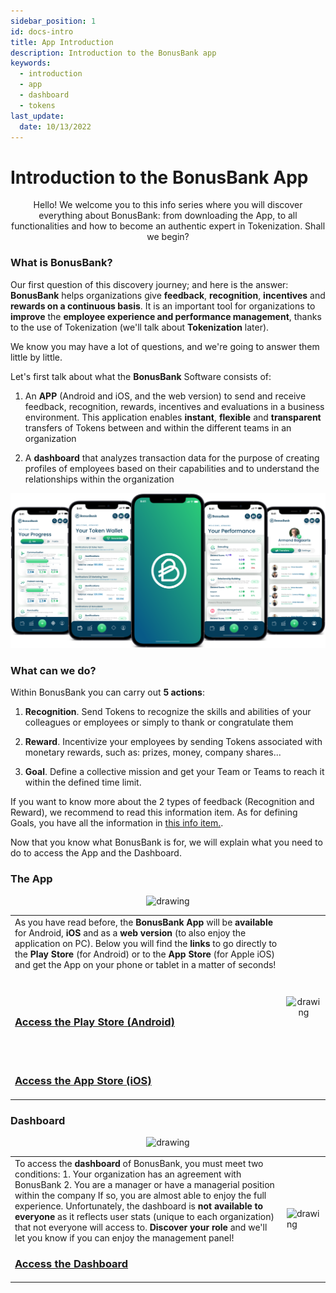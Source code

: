 ```yaml
---
sidebar_position: 1
id: docs-intro
title: App Introduction
description: Introduction to the BonusBank app
keywords:
  - introduction
  - app
  - dashboard
  - tokens
last_update:
  date: 10/13/2022
---
```


# Introduction to the BonusBank App

<p align="center">
Hello! We welcome you to this info series where you will discover everything about BonusBank: from downloading the App, to all functionalities and how to become an authentic expert in Tokenization. Shall we begin?
</p>

### What is BonusBank?

Our first question of this discovery journey; and here is the answer: **BonusBank** helps organizations give **feedback**, **recognition**, **incentives** and **rewards on a continuous basis**. It is an important tool for organizations to **improve** the **employee experience and performance management**, thanks to the use of Tokenization (we'll talk about **Tokenization** later).

We know you may have a lot of questions, and we're going to answer them little by little.

Let's first talk about what the **BonusBank** Software consists of:

1. An **APP** (Android and iOS, and the web version) to send and receive feedback, recognition, rewards, incentives and evaluations in a business environment. This application enables **instant**, **flexible** and **transparent** transfers of Tokens between and within the different teams in an organization

2. A **dashboard** that analyzes transaction data for the purpose of creating profiles of employees based on their capabilities and to understand the relationships within the organization

![BonusBank Overview](./general-info/img/bboverview-image.png)

### What can we do?

Within BonusBank you can carry out **5 actions**:

1. **Recognition**. Send Tokens to recognize the skills and abilities of your colleagues or employees or simply to thank or congratulate them

2. **Reward**. Incentivize your employees by sending Tokens associated with monetary rewards, such as: prizes, money, company shares...

3. **Goal**. Define a collective mission and get your Team or Teams to reach it within the defined time limit.

If you want to know more about the 2 types of feedback (Recognition and Reward), we recommend to read this information item. As for defining Goals, you have all the information in [this info item.](http://localhost:3000/docs/general-info/general-intro).

Now that you know what BonusBank is for, we will explain what you need to do to access the App and the Dashboard.

### The App

<p align="center" class="invisible-image" ><img  src={require('./general-info/img/app-overview.png').default} alt="drawing" width="200"/></p>
<table class="invisibleTable">
  <tr>
    <td>
      As you have read before, the <strong>BonusBank App</strong> will be <strong>available</strong> for Android, <strong>iOS</strong> and as a <strong>web version</strong> (to also enjoy the application on PC).
      Below you will find the <strong>links</strong> to go directly to the <strong>Play Store</strong> (for Android) or to the <strong>App Store</strong> (for Apple iOS) and get the App on your phone or tablet in a matter of seconds!<br></br><br></br>
      <a href="https://play.google.com/store/apps/details?id=com.bonusbank.bonusbank_app"><h3> Access the Play Store (Android)</h3></a><br></br>
      <a href="https://apps.apple.com/us/app/bonusbank/id1578469644"><h3>Access the App Store (iOS)</h3></a>
    </td>
    <td>
      <p align="center"><img src={require('./general-info/img/app-overview.png').default} alt="drawing" width="200" text-align="center"/></p>
    </td>
  </tr>
</table>

### Dashboard

<p align="center" class="invisible-image" ><img src={require('./general-info/img/dashboard-overview.png').default} alt="drawing" width="400" text-align="center"/></p>
<table class="invisibleTable">
  <tr>
    <td>
    To access the <strong>dashboard</strong> of BonusBank, you must meet two conditions:
      1. Your organization has an agreement with BonusBank
      2. You are a manager or have a managerial position within the company
      If so, you are almost able to enjoy the full experience. Unfortunately, the dashboard is <strong>not available to everyone</strong> as it reflects user stats (unique to each organization) that not everyone will access to. <strong>Discover your role</strong> and we'll let you know if you can enjoy the management panel!
      <a href="https://dash.bonusbank.eu"><h3>Access the Dashboard</h3></a>
    </td>
    <td>
      <img src={require('./general-info/img/dashboard-overview.png').default} alt="drawing" width="400" text-align="center"/>
    </td>
  </tr>
</table>
